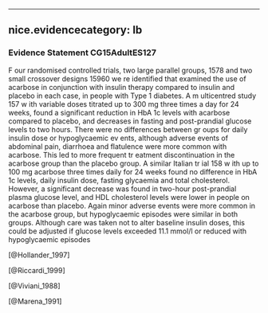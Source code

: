 
---
nice.evidencecategory: Ib
---

### Evidence Statement CG15AdultES127
F our randomised controlled trials, two large parallel groups, 1578 and two small crossover designs 15960 we re identified that examined the use of acarbose in conjunction with insulin therapy compared to insulin and placebo in each case, in people with Type 1 diabetes. A m ulticentred study 157 w ith variable doses titrated up to 300 mg three times a day for 24 weeks, found a significant reduction in HbA 1c levels with acarbose compared to placebo, and decreases in fasting and post-prandial glucose levels to two hours. There were no differences between gr oups for daily insulin dose or hypoglycaemic ev ents, although adverse events of abdominal pain, diarrhoea and flatulence were more common with acarbose. This led to more frequent tr eatment discontinuation in the acarbose group than the placebo group. A similar Italian tr ial 158 w ith up to 100 mg acarbose three times daily for 24 weeks found no difference in HbA 1c levels, daily insulin dose, fasting glycaemia and total cholesterol. However, a significant decrease was found in two-hour post-prandial plasma glucose level, and HDL cholesterol levels were lower in people on acarbose than placebo. Again minor adverse events were more common in the acarbose group, but hypoglycaemic episodes were similar in both groups. Although care was taken not to alter baseline insulin doses, this could be adjusted if glucose levels exceeded 11.1 mmol/l or reduced with hypoglycaemic episodes

[@Hollander_1997]

[@Riccardi_1999]

[@Viviani_1988]

[@Marena_1991]


